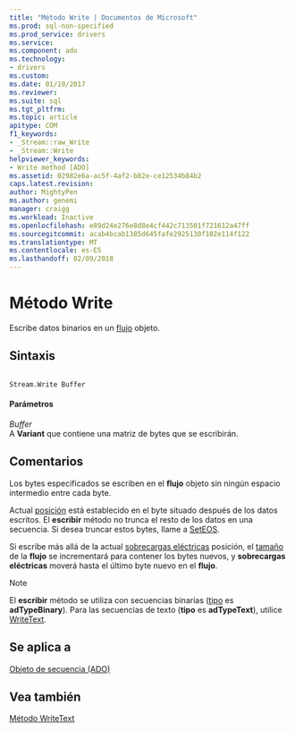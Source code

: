 ```yaml
---
title: "Método Write | Documentos de Microsoft"
ms.prod: sql-non-specified
ms.prod_service: drivers
ms.service: 
ms.component: ado
ms.technology:
- drivers
ms.custom: 
ms.date: 01/19/2017
ms.reviewer: 
ms.suite: sql
ms.tgt_pltfrm: 
ms.topic: article
apitype: COM
f1_keywords:
- _Stream::raw_Write
- _Stream::Write
helpviewer_keywords:
- Write method [ADO]
ms.assetid: 02982e6a-ac5f-4af2-b82e-ce12534b84b2
caps.latest.revision: 
author: MightyPen
ms.author: genemi
manager: craigg
ms.workload: Inactive
ms.openlocfilehash: e89d24e276e8d8e4cf442c713501f721612a47ff
ms.sourcegitcommit: acab4bcab1385d645fafe2925130f102e114f122
ms.translationtype: MT
ms.contentlocale: es-ES
ms.lasthandoff: 02/09/2018
---
```

# <a name="write-method"></a>Método Write
Escribe datos binarios en un [flujo](../../../ado/reference/ado-api/stream-object-ado.md) objeto.  
  
## <a name="syntax"></a>Sintaxis  
  
```  
  
Stream.Write Buffer  
```  
  
#### <a name="parameters"></a>Parámetros  
 *Buffer*  
 A **Variant** que contiene una matriz de bytes que se escribirán.  
  
## <a name="remarks"></a>Comentarios  
 Los bytes especificados se escriben en el **flujo** objeto sin ningún espacio intermedio entre cada byte.  
  
 Actual [posición](../../../ado/reference/ado-api/position-property-ado.md) está establecido en el byte situado después de los datos escritos. El **escribir** método no trunca el resto de los datos en una secuencia. Si desea truncar estos bytes, llame a [SetEOS](../../../ado/reference/ado-api/seteos-method.md).  
  
 Si escribe más allá de la actual [sobrecargas eléctricas](../../../ado/reference/ado-api/eos-property.md) posición, el [tamaño](../../../ado/reference/ado-api/size-property-ado-stream.md) de la **flujo** se incrementará para contener los bytes nuevos, y **sobrecargas eléctricas** moverá hasta el último byte nuevo en el **flujo**.  
  
> [!NOTE]
>  El **escribir** método se utiliza con secuencias binarias ([tipo](../../../ado/reference/ado-api/type-property-ado-stream.md) es **adTypeBinary**). Para las secuencias de texto (**tipo** es **adTypeText**), utilice [WriteText](../../../ado/reference/ado-api/writetext-method.md).  
  
## <a name="applies-to"></a>Se aplica a  
 [Objeto de secuencia (ADO)](../../../ado/reference/ado-api/stream-object-ado.md)  
  
## <a name="see-also"></a>Vea también  
 [Método WriteText](../../../ado/reference/ado-api/writetext-method.md)
